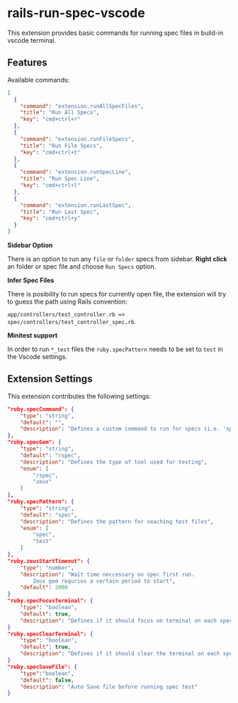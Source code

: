 # rails-run-spec-vscode

This extension provides basic commands for running spec files in build-in vscode terminal.

## Features

Available commands:

```json
[
  {
    "command": "extension.runAllSpecFiles",
    "title": "Run All Specs",
    "key": "cmd+ctrl+r"
  },
  {
    "command": "extension.runFileSpecs",
    "title": "Run File Specs",
    "key": "cmd+ctrl+t"
  },
  {
    "command": "extension.runSpecLine",
    "title": "Run Spec Line",
    "key": "cmd+ctrl+l"
  },
  {
    "command": "extension.runLastSpec",
    "title": "Run Last Spec",
    "key": "cmd+ctrl+y"
  }
]
```

**Sidebar Option**

There is an option to run any `file` or `folder` specs from sidebar.
**Right click** an folder or spec file and choose `Run Specs` option.

**Infer Spec Files**

There is posibility to run specs for currently open file,
the extension will try to guess the path using Rails convention:

`app/controllers/test_controller.rb => spec/controllers/test_controller_spec.rb`.

**Minitest support**

In order to run `*_test` files the `ruby.specPattern` needs to be set to `test` in the Vscode settings.

## Extension Settings

This extension contributes the following settings:

```json
"ruby.specCommand": {
    "type": "string",
    "default": "",
    "description": "Defines a custom command to run for specs (i.e. 'spring rspec')"
},
"ruby.specGem": {
    "type": "string",
    "default": "rspec",
    "description": "Defines the type of tool used for testing",
    "enum": [
        "rspec",
        "zeus"
    ]
},
"ruby.specPattern": {
    "type": "string",
    "default": "spec",
    "description": "Defines the pattern for seaching test files",
    "enum": [
        "spec",
        "test"
    ]
},
"ruby.zeusStartTimeout": {
    "type": "number",
    "description": "Wait time neccessary on spec first run.
        Zeus gem requries a certain period to start",
    "default": 2000
}
"ruby.specFocusTerminal": {
    "type": "boolean",
    "default": true,
    "description": "Defines if it should focus on terminal on each spec run"
}
"ruby.specClearTerminal": {
    "type": "boolean",
    "default": true,
    "description": "Defines if it should clear the terminal on each spec run"
}
"ruby.specSaveFile": {
    "type":"boolean",
    "default": false,
    "description": "Auto Save file before running spec test"
}
```
